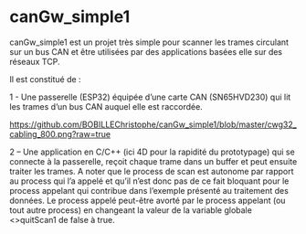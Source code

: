# canGw_simple1


canGw_simple1 est un projet très simple pour scanner les trames circulant sur un bus CAN et être utilisées par des applications basées elle sur des réseaux TCP.

Il est constitué de :

1 - Une passerelle (ESP32) équipée d’une carte CAN (SN65HVD230) qui lit les trames d’un bus CAN auquel elle est raccordée.

https://github.com/BOBILLEChristophe/canGw_simple1/blob/master/cwg32_cabling_800.png?raw=true

2 – Une application en C/C++  (ici 4D pour la rapidité du prototypage) qui se connecte à la passerelle, reçoit chaque trame dans un buffer et peut ensuite traiter les trames. A noter que le process de scan est autonome par rapport au process qui l’a appelé et qu’il n’est donc pas de ce fait bloquant pour le process appelant qui contribue dans l’exemple présenté au traitement des données. Le process appelé peut-être avorté par le process appelant (ou tout autre process) en changeant la valeur de la variable globale <>quitScan1 de false à true.
